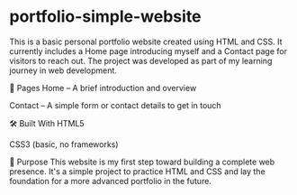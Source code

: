 # portfolio-simple-website
This is a basic personal portfolio website created using HTML and CSS. It currently includes a Home page introducing myself and a Contact page for visitors to reach out. The project was developed as part of my learning journey in web development.

📄 Pages
Home – A brief introduction and overview

Contact – A simple form or contact details to get in touch

🛠️ Built With
HTML5

CSS3 (basic, no frameworks)

🎯 Purpose
This website is my first step toward building a complete web presence. It's a simple project to practice HTML and CSS and lay the foundation for a more advanced portfolio in the future.
